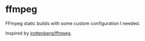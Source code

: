 # ffmpeg

FFmpeg static builds with some custom configuration I needed.

Inspired by [jrottenberg/ffmpeg](https://github.com/jrottenberg/ffmpeg).